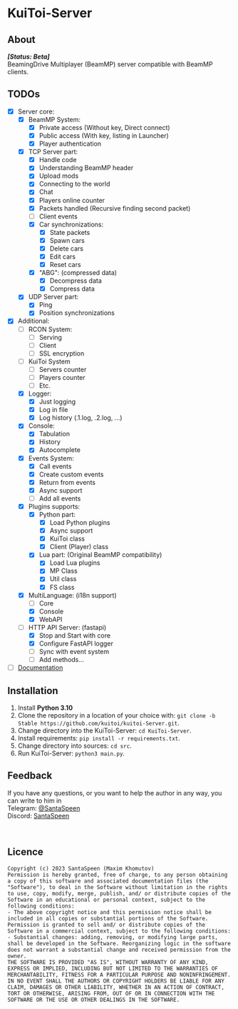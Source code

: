 # KuiToi-Server

## About
**_[Status: Beta]_** \
BeamingDrive Multiplayer (BeamMP) server compatible with BeamMP clients.

## TODOs

- [x] Server core:
  - [x] BeamMP System:
    - [x] Private access (Without key, Direct connect)
    - [x] Public access  (With key, listing in Launcher)
    - [X] Player authentication
  - [x] TCP Server part:
    - [x] Handle code
    - [x] Understanding BeamMP header
    - [x] Upload mods
    - [x] Connecting to the world
    - [x] Chat
    - [x] Players online counter
    - [x] Packets handled (Recursive finding second packet)
    - [ ] Client events
    - [x] Car synchronizations:
      - [x] State packets
      - [x] Spawn cars
      - [x] Delete cars
      - [x] Edit cars
      - [x] Reset cars
    - [x] "ABG": (compressed data)
      - [x] Decompress data
      - [x] Compress data
  - [x] UDP Server part:
    - [x] Ping
    - [x] Position synchronizations
- [x] Additional:
  - [ ] RCON System:
    - [ ] Serving
    - [ ] Client
    - [ ] SSL encryption
  - [ ] KuiToi System
    - [ ] Servers counter
    - [ ] Players counter
    - [ ] Etc.
  - [x] Logger:
    - [x] Just logging
    - [x] Log in file
    - [x] Log history (.1.log, .2.log, ...)
  - [x] Console:
    - [x] Tabulation
    - [x] History
    - [x] Autocomplete
  - [x] Events System:
    - [x] Call events
    - [x] Create custom events
    - [x] Return from events
    - [x] Async support
    - [ ] Add all events
  - [x] Plugins supports:
    - [x] Python part:
      - [x] Load Python plugins
      - [x] Async support
      - [x] KuiToi class
      - [x] Client (Player) class
    - [x] Lua part: (Original BeamMP compatibility)
      - [x] Load Lua plugins
      - [x] MP Class
      - [x] Util class
      - [x] FS class
  - [x] MultiLanguage: (i18n support)
    - [ ] Core
    - [x] Console
    - [x] WebAPI
  - [ ] HTTP API Server: (fastapi)
    - [x] Stop and Start with core
    - [x] Configure FastAPI logger
    - [ ] Sync with event system
    - [ ] Add methods...
- [ ] [Documentation](./docs/)

## Installation

1. Install **Python 3.10**
2. Clone the repository in a location of your choice with: `git clone -b Stable https://github.com/kuitoi/kuitoi-Server.git`.
3. Change directory into the KuiToi-Server: `cd KuiToi-Server`.
4. Install requirements: `pip install -r requirements.txt`.
5. Change directory into sources: `cd src`.
6. Run KuiToi-Server: `python3 main.py`.

## Feedback

If you have any questions, or you want to help the author in any way, you can write to him in \
Telegram: [@SantaSpeen](https://t.me/SantaSpeen) \
Discord: [SantaSpeen](https://discordapp.com/users/910990039557767241)

<br/>

## Licence
```text
Copyright (c) 2023 SantaSpeen (Maxim Khomutov)
Permission is hereby granted, free of charge, to any person obtaining a copy of this software and associated documentation files (the "Software"), to deal in the Software without limitation in the rights to use, copy, modify, merge, publish, and/ or distribute copies of the Software in an educational or personal context, subject to the following conditions:
- The above copyright notice and this permission notice shall be included in all copies or substantial portions of the Software.
Permission is granted to sell and/ or distribute copies of the Software in a commercial context, subject to the following conditions:
- Substantial changes: adding, removing, or modifying large parts, shall be developed in the Software. Reorganizing logic in the software does not warrant a substantial change and received permission from the owner.
THE SOFTWARE IS PROVIDED "AS IS", WITHOUT WARRANTY OF ANY KIND, EXPRESS OR IMPLIED, INCLUDING BUT NOT LIMITED TO THE WARRANTIES OF MERCHANTABILITY, FITNESS FOR A PARTICULAR PURPOSE AND NONINFRINGEMENT. IN NO EVENT SHALL THE AUTHORS OR COPYRIGHT HOLDERS BE LIABLE FOR ANY CLAIM, DAMAGES OR OTHER LIABILITY, WHETHER IN AN ACTION OF CONTRACT, TORT OR OTHERWISE, ARISING FROM, OUT OF OR IN CONNECTION WITH THE SOFTWARE OR THE USE OR OTHER DEALINGS IN THE SOFTWARE.
```

